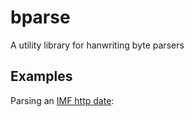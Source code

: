 # bparse

A utility library for hanwriting byte parsers


## Examples 

Parsing an [IMF http date](https://httpwg.org/specs/rfc9110.html#http.date):

```rust
```

